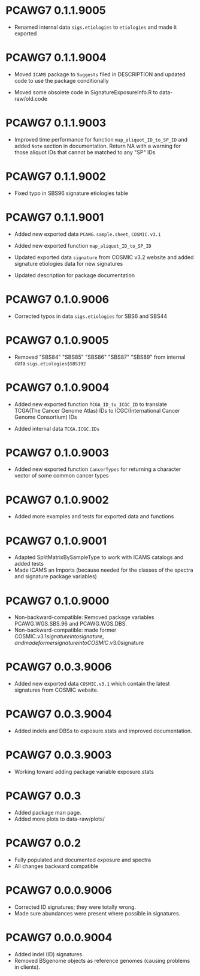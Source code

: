 # PCAWG7 0.1.1.9005
* Renamed internal data `sigs.etiologies` to `etiologies` and made it exported

# PCAWG7 0.1.1.9004
* Moved `ICAMS` package to `Suggests` filed in DESCRIPTION and updated code 
to use the package conditionally

* Moved some obsolete code in SignatureExposureInfo.R to data-raw/old.code 

# PCAWG7 0.1.1.9003
* Improved time performance for function `map_aliquot_ID_to_SP_ID` and added `Note` section in documentation. Return NA with
a warning for those aliquot IDs that cannot be matched to any "SP" IDs

# PCAWG7 0.1.1.9002
* Fixed typo in SBS96 signature etiologies table

# PCAWG7 0.1.1.9001
* Added new exported data `PCAWG.sample.sheet`, `COSMIC.v3.1`

* Added new exported function `map_aliquot_ID_to_SP_ID`

* Updated exported data `signature` from COSMIC v3.2 website and added signature
etiologies data for new signatures

* Updated description for package documentation

# PCAWG7 0.1.0.9006
* Corrected typos in data `sigs.etiologies` for SBS6 and SBS44

# PCAWG7 0.1.0.9005
* Removed "SBS84" "SBS85" "SBS86" "SBS87" "SBS89" from internal data `sigs.etiologies$SBS192`

# PCAWG7 0.1.0.9004
* Added new exported function `TCGA_ID_to_ICGC_ID` to translate TCGA(The Cancer
Genome Atlas) IDs to ICGC(International Cancer Genome Consortium) IDs

* Added internal data `TCGA.ICGC.IDs`

# PCAWG7 0.1.0.9003
* Added new exported function `CancerTypes` for returning a character vector of some common cancer types

# PCAWG7 0.1.0.9002
* Added more examples and tests for exported data and functions

# PCAWG7 0.1.0.9001

* Adapted SplitMatrixBySampleType to work with ICAMS catalogs and added tests
* Made ICAMS an Imports (because needed for the classes of the spectra and 
   signature package variables)

# PCAWG7 0.1.0.9000

* Non-backward-compatible: Removed package variables PCAWG.WGS.SBS.96 and PCAWG.WGS.DBS.
* Non-backward-compatible: made former COSMIC.v3.1$signature into signature,
   and made former signature into COSMIC.v3.0$signature

# PCAWG7 0.0.3.9006

* Added new exported data `COSMIC.v3.1` which contain the latest signatures from
COSMIC website.

# PCAWG7 0.0.3.9004

* Added indels and DBSs to exposure.stats and improved documentation.

# PCAWG7 0.0.3.9003

* Working toward adding package variable exposure.stats 

# PCAWG7 0.0.3
* Added package man page.
* Added more plots to data-raw/plots/

# PCAWG7 0.0.2
* Fully populated and documented exposure and spectra
* All changes backward compatible

# PCAWG7 0.0.0.9006
* Corrected ID signatures; they were totally wrong.
* Made sure abundances were present where possible in signatures.

# PCAWG7 0.0.0.9004

* Added indel (ID) signatures.
* Removed BSgenome objects as reference genomes (causing problems in clients).
